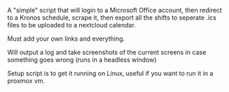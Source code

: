 A "simple" script that will login to a Microsoft Office account, then redirect to a Kronos schedule, scrape it, then export all the shifts to seperate .ics files to be uploaded to a nextcloud calendar.

Must add your own links and everything.

Will output a log and take screenshots of the current screens in case something goes wrong (runs in a headless window)

Setup script is to get it running on Linux, useful if you want to run it in a proxmox vm.
